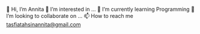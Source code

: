 👋 Hi, I’m Annita
👀 I’m interested in ...
🌱 I’m currently learning Programming
💞️ I’m looking to collaborate on ...
📫 How to reach me tasfiatahsinannita@gmail.com
